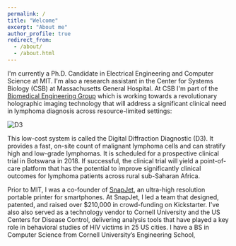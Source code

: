 ```yaml
---
permalink: /
title: "Welcome"
excerpt: "About me"
author_profile: true
redirect_from: 
  - /about/
  - /about.html
---
```



I'm currently a Ph.D. Candidate in Electrical Engineering and Computer Science at MIT. I'm also a research assistant in the Center for Systems Biology (CSB) at Massachusetts General Hospital. At CSB I'm part of the [Biomedical Engineering Group](https://csb.mgh.harvard.edu/engineering/people) which is working towards a revolutionary holographic imaging technology that will address a significant clinical need in lymphoma diagnosis across resource-limited settings:

![D3](/images/D3.JPG)

This low-cost system is called the Digital Diffraction Diagnostic (D3). It provides a fast, on-site count of malignant lymphoma cells and can stratify high and low-grade lymphomas. It is scheduled for a prospective clinical trial in Botswana in 2018.  If successful, the clinical trial will yield a point-of-care platform that has the potential to improve significantly clinical outcomes for lymphoma patients across rural sub-Saharan Africa. 

Prior to MIT, I was a co-founder of [SnapJet](http://www.snapjet.com), an ultra-high resolution portable printer for smartphones. At SnapJet, I led a team that designed, patented, and raised over $210,000 in crowd-funding on Kickstarter. I've also also served as a technology vendor to Cornell University and the US Centers for Disease Control, delivering analysis tools that have played a key role in behavioral studies of HIV victims in 25 US cities. I have a BS in Computer Science from Cornell University’s Engineering School,
